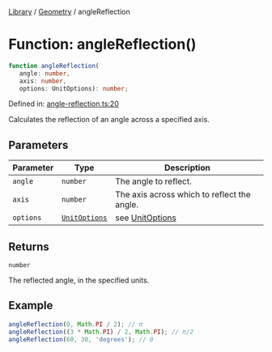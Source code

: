 <!-- markdownlint-disable -->
<!-- cspell: disable -->
[Library](../index.md) / [Geometry](./index.md) / angleReflection

# Function: angleReflection()

```ts
function angleReflection(
   angle: number, 
   axis: number, 
   options: UnitOptions): number;
```

Defined in: [angle-reflection.ts:20](https://github.com/technobuddha/library/blob/main/src/angle-reflection.ts#L20)

Calculates the reflection of an angle across a specified axis.

## Parameters

| Parameter | Type | Description |
| ------ | ------ | ------ |
| `angle` | `number` | The angle to reflect. |
| `axis` | `number` | The axis across which to reflect the angle. |
| `options` | [`UnitOptions`](UnitOptions.md) | see [UnitOptions](UnitOptions.md) |

## Returns

`number`

The reflected angle, in the specified units.

## Example

```typescript
angleReflection(0, Math.PI / 2); // π
angleReflection((3 * Math.PI) / 2, Math.PI); // π/2
angleReflection(60, 30, 'degrees'); // 0
```

